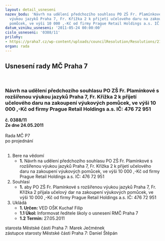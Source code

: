 ```yaml
---
layout: detail_usneseni
nazev_bodu: 'Návrh na udělení předchozího souhlasu PO ZŠ Fr. Plamínkové s rozšířenou
  výukou jazyků Praha 7, Fr. Křížka 2 k přijetí učelového daru na zakoupení výukových
  pomůcek, ve výši 10 000 ,-Kč od firmy Prague Retail Holdings a.s. IČ: 476 72 951 '
datum_vzniku_usneseni: '2011-05-24 00:00:00'
cislo_usneseni: '0388/11'
prilohy:
- https://praha7.cz/wp-content/uploads/councilResolution/Resolutions/21637/26-11-%c5%be%c3%a1dost_%c5%99editele_%c5%a1koly.doc
organ: rada
---
```

<div id="ucUsn_pList" class="usn">
	<span><h2>Usnesení rady MČ Praha 7 </h2>
<br></span><div class="standBody">
<span><h3>Návrh na udělení předchozího souhlasu PO ZŠ Fr. Plamínkové s rozšířenou výukou jazyků Praha 7, Fr. Křížka 2 k přijetí učelového daru na zakoupení výukových pomůcek, ve výši 10 000 ,-Kč od firmy Prague Retail Holdings a.s. IČ: 476 72 951 </h3></span><div class="center">
		<strong>č. 0388/11</strong><br>
	</div>
<div class="center">
		<strong>Ze dne 24.05.2011</strong><br><br>
	</div>Rada MČ P7<br> po projednání<br><br><ol>
<li>Bere na vědomí<ul><li>
<strong>1.</strong> Návrh na udělení předchozího souhlasu PO ZŠ Fr. Plamínkové s rozšířenou výukou jazyků Praha 7, Fr. Křížka 2 k přijetí učelového daru na zakoupení výukových pomůcek, ve výši 10 000 ,-Kč od firmy Prague Retail Holdings a.s. IČ: 476 72 951 </li></ul>
</li>
<li>Souhlasí<ul><li>
<strong>1.</strong> aby PO ZŠ Fr. Plamínkové s rozšířenou výukou jazyků Praha 7, Fr. Křížka 2 přijala učelový dar na zakoupení výukových pomůcek, ve výši 10 000 ,-Kč od firmy Prague Retail Holdings a.s. IČ: 476 72 951 </li></ul>
</li>
<li>Ukládá<ul>
<li>
<strong>1. Určen: </strong>VED OŠK Kuchař Filip</li>
<li>
<strong>1.1 Úkol: </strong>Informovat ředitele školy o usnesení RMČ Praha 7</li>
<li>
<strong>1.2 Termín: </strong>27.05.2011</li>
</ul>
</li>
</ol>starosta Městské části Praha 7: Marek Ječmének<br>zástupce starosty Městské části Praha 7: Daniel Štěpán 
</div>
</div>
